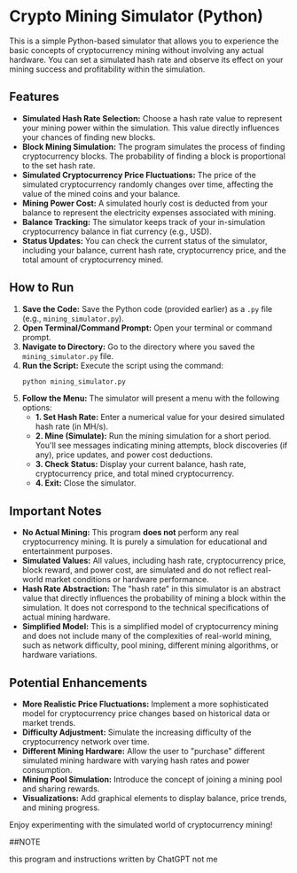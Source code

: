 # Crypto Mining Simulator (Python)

This is a simple Python-based simulator that allows you to experience the basic concepts of cryptocurrency mining without involving any actual hardware. You can set a simulated hash rate and observe its effect on your mining success and profitability within the simulation.

## Features

* **Simulated Hash Rate Selection:** Choose a hash rate value to represent your mining power within the simulation. This value directly influences your chances of finding new blocks.
* **Block Mining Simulation:** The program simulates the process of finding cryptocurrency blocks. The probability of finding a block is proportional to the set hash rate.
* **Simulated Cryptocurrency Price Fluctuations:** The price of the simulated cryptocurrency randomly changes over time, affecting the value of the mined coins and your balance.
* **Mining Power Cost:** A simulated hourly cost is deducted from your balance to represent the electricity expenses associated with mining.
* **Balance Tracking:** The simulator keeps track of your in-simulation cryptocurrency balance in fiat currency (e.g., USD).
* **Status Updates:** You can check the current status of the simulator, including your balance, current hash rate, cryptocurrency price, and the total amount of cryptocurrency mined.

## How to Run

1.  **Save the Code:** Save the Python code (provided earlier) as a `.py` file (e.g., `mining_simulator.py`).
2.  **Open Terminal/Command Prompt:** Open your terminal or command prompt.
3.  **Navigate to Directory:** Go to the directory where you saved the `mining_simulator.py` file.
4.  **Run the Script:** Execute the script using the command:
    ```bash
    python mining_simulator.py
    ```
5.  **Follow the Menu:** The simulator will present a menu with the following options:
    * **1. Set Hash Rate:** Enter a numerical value for your desired simulated hash rate (in MH/s).
    * **2. Mine (Simulate):** Run the mining simulation for a short period. You'll see messages indicating mining attempts, block discoveries (if any), price updates, and power cost deductions.
    * **3. Check Status:** Display your current balance, hash rate, cryptocurrency price, and total mined cryptocurrency.
    * **4. Exit:** Close the simulator.

## Important Notes

* **No Actual Mining:** This program **does not** perform any real cryptocurrency mining. It is purely a simulation for educational and entertainment purposes.
* **Simulated Values:** All values, including hash rate, cryptocurrency price, block reward, and power cost, are simulated and do not reflect real-world market conditions or hardware performance.
* **Hash Rate Abstraction:** The "hash rate" in this simulator is an abstract value that directly influences the probability of mining a block within the simulation. It does not correspond to the technical specifications of actual mining hardware.
* **Simplified Model:** This is a simplified model of cryptocurrency mining and does not include many of the complexities of real-world mining, such as network difficulty, pool mining, different mining algorithms, or hardware variations.

## Potential Enhancements

* **More Realistic Price Fluctuations:** Implement a more sophisticated model for cryptocurrency price changes based on historical data or market trends.
* **Difficulty Adjustment:** Simulate the increasing difficulty of the cryptocurrency network over time.
* **Different Mining Hardware:** Allow the user to "purchase" different simulated mining hardware with varying hash rates and power consumption.
* **Mining Pool Simulation:** Introduce the concept of joining a mining pool and sharing rewards.
* **Visualizations:** Add graphical elements to display balance, price trends, and mining progress.

Enjoy experimenting with the simulated world of cryptocurrency mining!

##NOTE


this program and instructions written by ChatGPT
not me

